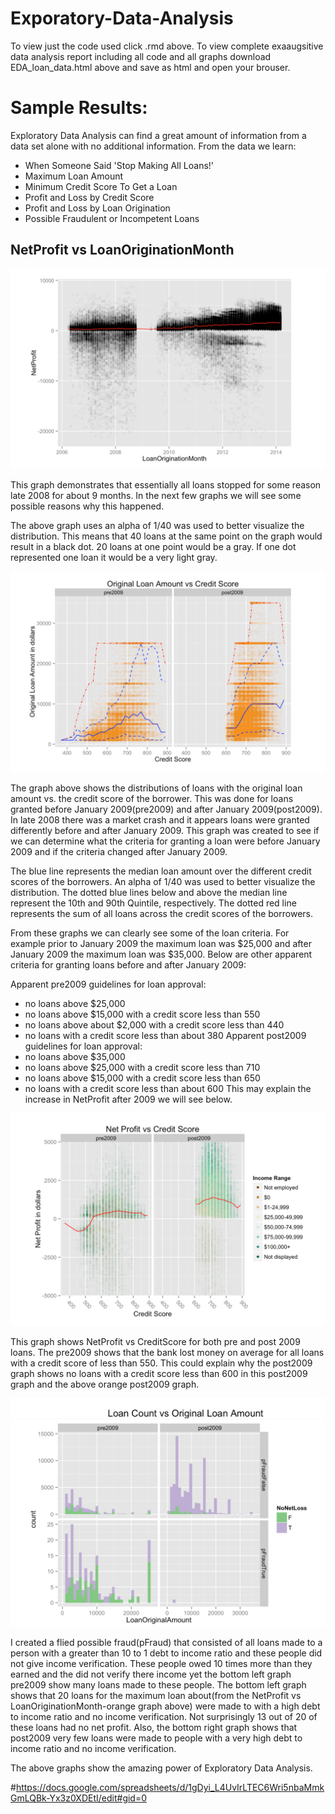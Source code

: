 # Exporatory-Data-Analysis
To view just the code used click .rmd above.
To view complete exaaugsitive data analysis report including all code and all graphs download EDA_loan_data.html above and save as html and open your brouser. 

# Sample Results:
Exploratory Data Analysis can find a great amount of information from a data set alone with no additional information. From the data we learn:
- When Someone Said 'Stop Making All Loans!'
- Maximum Loan Amount
- Minimum Credit Score To Get a Loan
- Profit and Loss by Credit Score
- Profit and Loss by Loan Origination
- Possible Fraudulent or Incompetent Loans

## NetProfit vs LoanOriginationMonth
![Alt text](/imgs/img2.png?raw=true "Optional Title")

This graph demonstrates that essentially all loans stopped for some reason late 2008 for about 9 months. In the next few graphs we will see some possible reasons why this happened.

The above graph uses an alpha of 1/40 was used to better visualize the distribution. This means that 40 loans at the same  point on the graph would result in a black dot. 20 loans at one point would be a gray. If one dot represented one loan it would be a very light gray.



![Alt text](/imgs/img6.png?raw=true "Optional Title")

The graph above shows the distributions of loans with the original loan amount vs. the credit score of the borrower. This was done for loans granted before January 2009(pre2009) and after January 2009(post2009). In late 2008 there was a market crash and it appears loans were granted differently before and after January 2009. This graph was created to see if we can determine what the criteria for granting a loan were before January 2009 and if the criteria changed after January 2009.

The blue line represents the median loan amount over the different credit scores of the borrowers. An alpha of 1/40 was used to better visualize the distribution. The dotted blue lines below and above the median line represent the 10th and 90th Quintile, respectively. The dotted red line represents the sum of all loans across the credit scores of the borrowers.

From these graphs we can clearly see some of the loan criteria. For example prior to January 2009 the maximum loan was $25,000 and after January 2009 the maximum loan was $35,000. Below are other apparent criteria for granting loans before and after January 2009:

Apparent pre2009 guidelines for loan approval:
- no loans above $25,000
- no loans above $15,000 with a credit score less than 550
- no loans above about $2,000 with a credit score less than 440
- no loans with a credit score less than about 380
Apparent post2009 guidelines for loan approval:
- no loans above $35,000
- no loans above $25,000 with a credit score less than 710
- no loans above $15,000 with a credit score less than 650
- no loans with a credit score less than about 600
This may explain the increase in NetProfit after 2009 we will see below.


![Alt text](/imgs/img3.png?raw=true "Optional Title")

This graph shows NetProfit vs CreditScore for both pre and post 2009 loans. The pre2009 shows that the bank lost money on average for all loans with a credit score of less than 550. This could explain why the post2009 graph shows no loans with a credit score less than 600 in this post2009 graph and the above orange post2009 graph.

![Alt text](/imgs/img4.png?raw=true "Optional Title")
![Alt text](/imgs/img1.png?raw=true "Optional Title")

I created a flied possible fraud(pFraud) that consisted of all loans made to a person with a greater than 10 to 1 debt to income ratio and these people did not give income verification. These people owed 10 times more than they earned and the did not verify there income yet the bottom left graph pre2009 show many loans made to these people. The bottom left graph shows that 20 loans for the maximum loan about(from the NetProfit vs LoanOriginationMonth-orange graph above) were made to with a high debt to income ratio and no income verification. Not surprisingly 13 out of 20 of these loans had no net profit. Also, the bottom right graph shows that post2009 very few loans were made to people with a very high debt to income ratio and no income verification.


The above graphs show the amazing power of Exploratory Data Analysis.














#https://docs.google.com/spreadsheets/d/1gDyi_L4UvIrLTEC6Wri5nbaMmkGmLQBk-Yx3z0XDEtI/edit#gid=0
